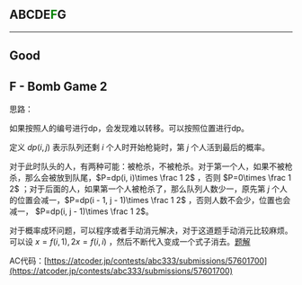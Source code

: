 ## ABCDE<font color=green>F</font>G

---

## Good

## F - Bomb Game 2

思路：

如果按照人的编号进行dp，会发现难以转移。可以按照位置进行dp。

定义 $dp(i, j)$ 表示队列还剩 $i$ 个人时开始枪毙时，第 $j$ 个人活到最后的概率。

对于此时队头的人，有两种可能：被枪杀，不被枪杀。对于第一个人，如果不被枪杀，那么会被放到队尾，$P=dp(i, i)\times \frac 1 2$ ，否则 $P=0\times \frac 1 2$ ；对于后面的人，如果第一个人被枪杀了，那么队列人数少一，原先第 $j$ 个人的位置会减一，$P=dp(i - 1, j - 1)\times \frac 1 2$ ，否则人数不会少，位置也会减一， $P=dp(i, j - 1)\times \frac 1 2$。

对于概率成环问题，可以程序或者手动消元解决，对于这道题手动消元比较麻烦。可以设 $x=f(i, 1), 2x = f(i, i)$ ，然后不断代入变成一个式子消去。[题解](https://www.luogu.com.cn/article/apy3likk)

AC代码：[https://atcoder.jp/contests/abc333/submissions/57601700](https://atcoder.jp/contests/abc333/submissions/57601700)